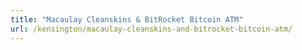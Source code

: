 ```yaml
---
title: "Macaulay Cleanskins & BitRocket Bitcoin ATM"
url: /kensington/macaulay-cleanskins-and-bitrocket-bitcoin-atm/
---
```


